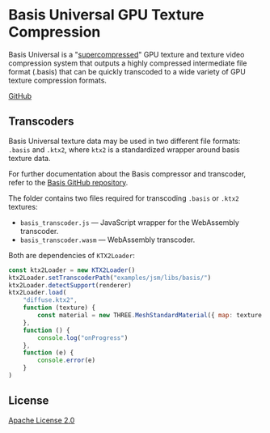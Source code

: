 # Basis Universal GPU Texture Compression

Basis Universal is a "[supercompressed](http://gamma.cs.unc.edu/GST/gst.pdf)"
GPU texture and texture video compression system that outputs a highly
compressed intermediate file format (.basis) that can be quickly transcoded to
a wide variety of GPU texture compression formats.

[GitHub](https://github.com/BinomialLLC/basis_universal)

## Transcoders

Basis Universal texture data may be used in two different file formats:
`.basis` and `.ktx2`, where `ktx2` is a standardized wrapper around basis texture data.

For further documentation about the Basis compressor and transcoder, refer to
the [Basis GitHub repository](https://github.com/BinomialLLC/basis_universal).

The folder contains two files required for transcoding `.basis` or `.ktx2` textures:

- `basis_transcoder.js` — JavaScript wrapper for the WebAssembly transcoder.
- `basis_transcoder.wasm` — WebAssembly transcoder.

Both are dependencies of `KTX2Loader`:

```js
const ktx2Loader = new KTX2Loader()
ktx2Loader.setTranscoderPath("examples/jsm/libs/basis/")
ktx2Loader.detectSupport(renderer)
ktx2Loader.load(
	"diffuse.ktx2",
	function (texture) {
		const material = new THREE.MeshStandardMaterial({ map: texture })
	},
	function () {
		console.log("onProgress")
	},
	function (e) {
		console.error(e)
	}
)
```

## License

[Apache License 2.0](https://github.com/BinomialLLC/basis_universal/blob/master/LICENSE)
